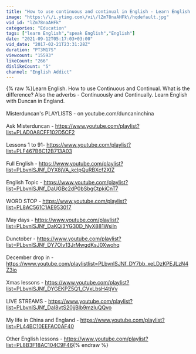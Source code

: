 ```yaml
---
title: "How to use continuous and continual in English - Learn English - English Lesson with Mr Duncan"
image: "https:\/\/i.ytimg.com\/vi\/lZm78naAHFk\/hqdefault.jpg"
vid_id: "lZm78naAHFk"
categories: "Education"
tags: ["learn English","speak English","English"]
date: "2021-09-12T05:17:03+03:00"
vid_date: "2017-02-21T23:31:28Z"
duration: "PT3M17S"
viewcount: "15593"
likeCount: "266"
dislikeCount: "5"
channel: "English Addict"
---
```

{% raw %}Learn English. How to use Continuous and Continual. What is the difference? Also the adverbs - Continuously and Continually. Learn English with Duncan in England. <br /><br />Misterduncan's PLAYLISTS -  on   youtube.com/duncaninchina<br /><br />Ask Misterduncan - <a rel="nofollow" target="blank" href="https://www.youtube.com/playlist?list=PLAD0A8CFF102D5CF2">https://www.youtube.com/playlist?list=PLAD0A8CFF102D5CF2</a><br /><br />Lessons 1 to 91- <a rel="nofollow" target="blank" href="https://www.youtube.com/playlist?list=PLF467B6C12B713A03">https://www.youtube.com/playlist?list=PLF467B6C12B713A03</a><br /><br />Full English - <a rel="nofollow" target="blank" href="https://www.youtube.com/playlist?list=PLbvnlSJNf_DYX8jVA_kcIpQuRBXcf2XIZ">https://www.youtube.com/playlist?list=PLbvnlSJNf_DYX8jVA_kcIpQuRBXcf2XIZ</a><br /><br />English Topic - <a rel="nofollow" target="blank" href="https://www.youtube.com/playlist?list=PLbvnlSJNf_DaUGBc2dP0bSbgCtpkiCnT7">https://www.youtube.com/playlist?list=PLbvnlSJNf_DaUGBc2dP0bSbgCtpkiCnT7</a><br /><br />WORD STOP - <a rel="nofollow" target="blank" href="https://www.youtube.com/playlist?list=PL8AC561C1AE953017">https://www.youtube.com/playlist?list=PL8AC561C1AE953017</a><br /><br />May days - <a rel="nofollow" target="blank" href="https://www.youtube.com/playlist?list=PLbvnlSJNf_DaKQi3YG30D_NyX881Wsiln">https://www.youtube.com/playlist?list=PLbvnlSJNf_DaKQi3YG30D_NyX881Wsiln</a><br /><br />Dunctober - <a rel="nofollow" target="blank" href="https://www.youtube.com/playlist?list=PLbvnlSJNf_DY7Olv13JrMwgdKsJ0Xwohq">https://www.youtube.com/playlist?list=PLbvnlSJNf_DY7Olv13JrMwgdKsJ0Xwohq</a><br /><br />December drop in - <a rel="nofollow" target="blank" href="https://www.youtube.com/playlistlist=PLbvnlSJNf_DY7bb_xeLDzKPEJLzN4Z3io">https://www.youtube.com/playlistlist=PLbvnlSJNf_DY7bb_xeLDzKPEJLzN4Z3io</a><br /><br />Xmas lessons - <a rel="nofollow" target="blank" href="https://www.youtube.com/playlist?list=PLbvnlSJNf_DYGEKPZ5Q1_CVxLbsH4tjVv">https://www.youtube.com/playlist?list=PLbvnlSJNf_DYGEKPZ5Q1_CVxLbsH4tjVv</a><br /><br />LIVE STREAMS - <a rel="nofollow" target="blank" href="https://www.youtube.com/playlist?list=PLbvnlSJNf_DaI8vtS20jjBlb9mzIuQQvo">https://www.youtube.com/playlist?list=PLbvnlSJNf_DaI8vtS20jjBlb9mzIuQQvo</a><br /><br />My life in China and England - <a rel="nofollow" target="blank" href="https://www.youtube.com/playlist?list=PL44BC10EEFAC0AF40">https://www.youtube.com/playlist?list=PL44BC10EEFAC0AF40</a><br /><br />Other English lessons - <a rel="nofollow" target="blank" href="https://www.youtube.com/playlist?list=PL8B3F18AC104C9F46">https://www.youtube.com/playlist?list=PL8B3F18AC104C9F46</a>{% endraw %}
